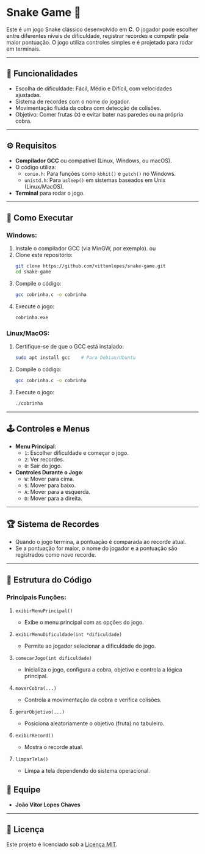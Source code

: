 # Snake Game 🐍

Este é um jogo Snake clássico desenvolvido em **C**. O jogador pode escolher entre diferentes níveis de dificuldade, registrar recordes e competir pela maior pontuação. O jogo utiliza controles simples e é projetado para rodar em terminais.

---

## 🎰 Funcionalidades
- Escolha de dificuldade: Fácil, Médio e Difícil, com velocidades ajustadas.
- Sistema de recordes com o nome do jogador.
- Movimentação fluida da cobra com detecção de colisões.
- Objetivo: Comer frutas (`X`) e evitar bater nas paredes ou na própria cobra.

---

## ⚙️ Requisitos
- **Compilador GCC** ou compatível (Linux, Windows, ou macOS).
- O código utiliza:
  - `conio.h`: Para funções como `kbhit()` e `getch()` no Windows.
  - `unistd.h`: Para `usleep()` em sistemas baseados em Unix (Linux/MacOS).
- **Terminal** para rodar o jogo.

---


## 🚀 Como Executar
### Windows:
1. Instale o compilador GCC (via MinGW, por exemplo).
ou
1. Clone este repositório:
   ```bash
   git clone https://github.com/vittomlopes/snake-game.git
   cd snake-game
   
2. Compile o código:
   ```bash
   gcc cobrinha.c -o cobrinha
   ```
3. Execute o jogo:
   ```bash
   cobrinha.exe
   ```

### Linux/MacOS:
1. Certifique-se de que o GCC está instalado:
   ```bash
   sudo apt install gcc    # Para Debian/Ubuntu
   ```
2. Compile o código:
   ```bash
   gcc cobrinha.c -o cobrinha
   ```
3. Execute o jogo:
   ```bash
   ./cobrinha
   ```

---

## 🕹️ Controles e Menus
- **Menu Principal**:
  - `1`: Escolher dificuldade e começar o jogo.
  - `2`: Ver recordes.
  - `0`: Sair do jogo.
- **Controles Durante o Jogo**:
  - `W`: Mover para cima.
  - `S`: Mover para baixo.
  - `A`: Mover para a esquerda.
  - `D`: Mover para a direita.

---

## 🏆 Sistema de Recordes
- Quando o jogo termina, a pontuação é comparada ao recorde atual.
- Se a pontuação for maior, o nome do jogador e a pontuação são registrados como novo recorde.

---

## 📁 Estrutura do Código
### Principais Funções:
1. `exibirMenuPrincipal()`
   - Exibe o menu principal com as opções do jogo.

2. `exibirMenuDificuldade(int *dificuldade)`
   - Permite ao jogador selecionar a dificuldade do jogo.

3. `comecarJogo(int dificuldade)`
   - Inicializa o jogo, configura a cobra, objetivo e controla a lógica principal.

4. `moverCobra(...)`
   - Controla a movimentação da cobra e verifica colisões.

5. `gerarObjetivo(...)`
   - Posiciona aleatoriamente o objetivo (fruta) no tabuleiro.

6. `exibirRecord()`
   - Mostra o recorde atual.

7. `limparTela()`
   - Limpa a tela dependendo do sistema operacional.



## 👥 Equipe
- **João Vitor Lopes Chaves**


---


## 📝 Licença
Este projeto é licenciado sob a [Licença MIT](./LICENSE).




